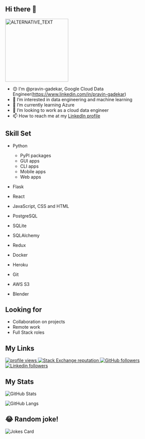 ## Hi there 👋


<img src="https://www.freecodecamp.org/news/content/images/2021/08/chris-ried-ieic5Tq8YMk-unsplash.jpg" width="200" height="200" alt="ALTERNATIVE_TEXT" />
<br>


- 😊 I’m @pravin-gadekar, Google Cloud Data Engineer(https://www.linkedin.com/in/pravin-gadekar)
- 👀 I’m interested in data engineering and machine learning
- 🌱 I’m currently learning Azure
- 💞️ I’m looking to work as a cloud data engineer
- 📫 How to reach me at my [LinkedIn profile](https://www.linkedin.com/in/pravin-gadekar)

 
## Skill Set 


- Python

    - PyPI packages
    - GUI apps
    - CLI apps
    - Mobile apps
    - Web apps
- Flask
- React
- JavaScript, CSS and HTML
- PostgreSQL
- SQLite
- SQLAlchemy
- Redux
- Docker
- Heroku
- Git
- AWS S3
- Blender


## Looking for
- Collaboration on projects
- Remote work 
- Full Stack roles

## My Links
<p align="left">
  <a href="https://github.com/pravin-gadekar/pravin-gadekar">
    <img src="https://komarev.com/ghpvc/?username=pravin-gadekar&color=red" alt="profile views" />
  </a>

  <a href="https://stackoverflow.com/users/7776559">
    <img alt="Stack Exchange reputation" src="https://img.shields.io/stackexchange/stackoverflow/r/7776559?color=orange&label=reputation&logo=stackoverflow">
  </a>


  <a href="https://github.com/pravin-gadekar?tab=followers">
    <img alt="GitHub followers" src="https://img.shields.io/github/followers/pravin-gadekar?color=yellow&logo=github">
  </a>
  <a href="https://www.linkedin.com/in/pravin-gadekar">
    <img alt="Linkedin followers" src="https://img.shields.io/badge/followers-76-blue?color=blue&logo=linkedin">
  </a>
</p>



## My Stats


![GitHub Stats](https://github-readme-stats.vercel.app/api?username=pravin-gadekar&show_icons=true&theme=radical)


![GitHub Langs](https://github-readme-stats.vercel.app/api/top-langs/?username=pravin-gadekar&layout=compact&theme=blue-green)


## 😂 Random joke!
![Jokes Card](https://readme-jokes.vercel.app/api)



